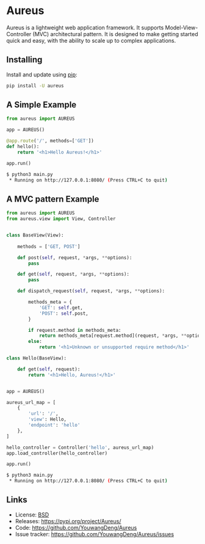 # Aureus

Aureus is a lightweight web application framework. It supports
Model-View-Controller (MVC) architectural pattern. It is designed to
make getting started quick and easy, with the ability to scale up to
complex applications.

## Installing

Install and update using
[pip](https://pip.pypa.io/en/stable/quickstart/):

```bash
pip install -U aureus
```

## A Simple Example

```Python
from aureus import AUREUS

app = AUREUS()

@app.route('/', methods=['GET'])
def hello():
    return '<h1>Hello Aureus!</h1>'

app.run()
```

```bash
$ python3 main.py
 * Running on http://127.0.0.1:8080/ (Press CTRL+C to quit)
```

## A MVC pattern Example

```Python
from aureus import AUREUS
from aureus.view import View, Controller


class BaseView(View):
    
    methods = ['GET, POST']

    def post(self, request, *args, **options):
        pass

    def get(self, request, *args, **options):
        pass

    def dispatch_request(self, request, *args, **options):

        methods_meta = {
            'GET': self.get,
            'POST': self.post,
        }

        if request.method in methods_meta:
            return methods_meta[request.method](request, *args, **options)
        else:
            return '<h1>Unknown or unsupported require method</h1>'

class Hello(BaseView):

    def get(self, request):
        return '<h1>Hello, Aureus!</h1>'


app = AUREUS()

aureus_url_map = [
    {
        'url': '/',
        'view': Hello,
        'endpoint': 'hello'
    },
]

hello_controller = Controller('hello', aureus_url_map)
app.load_controller(hello_controller)

app.run()
```

```bash
$ python3 main.py
 * Running on http://127.0.0.1:8080/ (Press CTRL+C to quit)
```

## Links

-   License:
    [BSD](https://github.com/YouwangDeng/Aureus/blob/master/LICENCE)
-   Releases: <https://pypi.org/project/Aureus/>
-   Code: <https://github.com/YouwangDeng/Aureus>
-   Issue tracker: <https://github.com/YouwangDeng/Aureus/issues>

